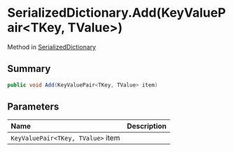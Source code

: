 # SerializedDictionary.Add(KeyValuePair<TKey, TValue>)

Method in [SerializedDictionary](/docs/api/csharp/yarn.unity.serializeddictionary.md)

## Summary



```csharp
public void Add(KeyValuePair<TKey, TValue> item)
```

## Parameters

|Name|Description|
|:---|:---|
|`KeyValuePair<TKey, TValue>` item||

